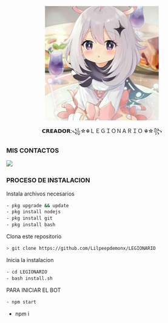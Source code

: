 <p align="center">
<img src="./media/image.jpg" width="300" height="300"/>
</p>
<p align="center">
𝗖𝗥𝗘𝗔𝗗𝗢𝗥:꧁☆☬ＬＥＧＩＯＮＡＲＩＯ ☬☆꧂ 

### MIS CONTACTOS
<p>
<a href="http://wa.me/+51914261272" target="blank"><img src="https://img.shields.io/badge/Whatsapp-30302f?style=flat&logo=whatsapp" /></a>

 
</p>

### PROCESO DE INSTALACION
Instala archivos necesarios
```bash
- pkg upgrade && update
- pkg install nodejs
- pkg install git
- pkg install bash
```
Clona este repositorio
 ```bash
> git clone https://github.com/Lilpeepdemonx/LEGIONARIO
```
Inicia la instalacion
```bash
- cd LEGIONARIO 
- bash install.sh
```
PARA INICIAR EL BOT

 ```bash
- npm start
```
- npm i

